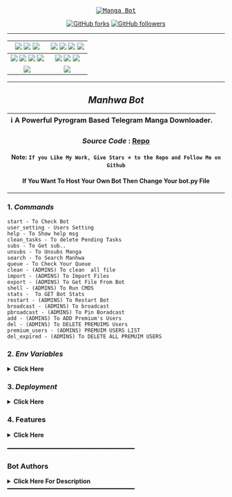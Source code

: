 <p align="center">
    <a href="https://github.com/Dra-Sama/Manhwa-Bot">
        <kbd>
            <img src="https://ik.imagekit.io/jbxs2z512/c02aecb70c3c6a5b1f51ba09e4d2cc70.jpg?updatedAt=1751111979586" alt="Manga Bot">
        </kbd>
    </a>
</p>

<p align="center">
<div align=center>
<p align="center">
<div align=center>

[![GitHub forks](https://img.shields.io/github/forks/Dra-Sama/Manhwa-Bot?style=social)](https://github.com/Dra-Sama/Manhwa-Bot/fork)
[![GitHub followers](https://img.shields.io/github/followers/Dra-sama?style=social&label=Dra-sama%20Followers)](https://github.com/Dra-sama)

----

[![](https://img.shields.io/github/repo-size/Dra-Sama/Manhwa-Bot?color=green&label=Repo%20Size&labelColor=292c3b)](#) [![](https://img.shields.io/github/commit-activity/m/Dra-Sama/Manhwa-Bot?logo=github&labelColor=292c3b&label=Github%20Commits)](#) [![](https://img.shields.io/github/license/Dra-Sama/Manhwa-Bot?style=flat&label=License&labelColor=292c3b)](#)|[![](https://img.shields.io/github/issues-raw/Dra-Sama/Manhwa-Bot?style=flat&label=Open%20Issues&labelColor=292c3b)](#) [![](https://img.shields.io/github/issues-closed-raw/Dra-Sama/Manhwa-Bot?style=flat&label=Closed%20Issues&labelColor=292c3b)](#) [![](https://img.shields.io/github/issues-pr-raw/Dra-Sama/Manhwa-Bot?style=flat&label=Open%20Pull%20Requests&labelColor=292c3b)](#) [![](https://img.shields.io/github/issues-pr-closed-raw/Dra-Sama/Manhwa-Bot?style=flat&label=Closed%20Pull%20Requests&labelColor=292c3b)](#)
:---:|:---:|
[![](https://img.shields.io/github/languages/count/Dra-Sama/Manhwa-Bot?style=flat&label=Total%20Languages&labelColor=292c3b&color=blueviolet)](#) [![](https://img.shields.io/github/languages/top/Dra-Sama/Manhwa-Bot?style=flat&logo=python&labelColor=292c3b)](#) [![](https://img.shields.io/github/last-commit/Dra-Sama/Manhwa-Bot?style=flat&label=Last%20Commit&labelColor=292c3b&color=important)](#) [![](https://badgen.net/github/branches/Dra-Sama/Manhwa-Bot?label=Total%20Branches&labelColor=292c3b)](#)|[![](https://img.shields.io/github/forks/Dra-Sama/Manhwa-Bot?style=flat&logo=github&label=Forks&labelColor=292c3b&color=critical)](#) [![](https://img.shields.io/github/stars/Dra-Sama/Manhwa-Bot?style=flat&logo=github&label=Stars&labelColor=292c3b&color=yellow)](#) [![](https://badgen.net/docker/pulls/codewithweeb/Dra-sama?icon=docker&label=Pulls&labelColor=292c3b&color=blue)](#)
[![](https://img.shields.io/badge/Telegram%20Channel-Join-9cf?style=for-the-badge&logo=telegram&logoColor=blue&style=flat&labelColor=292c3b)](https://t.me/Wizard_bots) |[![](https://img.shields.io/badge/Support%20Group-Join-9cf?style=for-the-badge&logo=telegram&logoColor=blue&style=flat&labelColor=292c3b)](https://t.me/WizardBotHelper) |

</div>

----

 ## ***Manhwa Bot***

<div align=center>

ℹ️ A Powerful Pyrogram Based Telegram Manga Downloader.|
---|
    
### ***Source Code*** : [Repo](Dra-Sama/Manhwa-Bot)

#### Note: `If you Like My Work, Give Stars ⭐ to the Repo and Follow Me on Github`
####    If You Want To Host Your Own Bot Then Change Your bot.py File
    
----
</div>
</p>
</div>
</div>
</div>
</div>
</div>
</div>
</div>
</div>
</div>
</div>


### 1. ***Commands***
```
start - To Check Bot 
user_setting - Users Setting
help - To Show help msg
clean_tasks - To delete Pending Tasks
subs - To Get sub..
unsubs - To Unsubs Manga 
search - To Search Manhwa
queue - To Check Your Queue
clean - (ADMINS) To clean  all file
import - (ADMINS) To Import Files
export - (ADMINS) To Get File From Bot
shell - (ADMINS) To Run CMDS
stats -  To GET Bot Stats
restart - (ADMINS) To Restart Bot
broadcast - (ADMINS) To broadcast 
pbroadcast - (ADMINS) To Pin Boradcast
add - (ADMINS) To ADD Premium's Users
del - (ADMINS) To DELETE PREMUIMS Users
premium_users - (ADMINS) PREMUIM USERS LIST
del_expired - (ADMINS) To DELETE ALL PREMUIM USERS
```

### 2. ***Env Variables***
<details>
    <summary><b>Click Here</b></summary>
    <code>API_ID</code>: <b><i>Get this value from my.telegram.org</i></b><br>
    <code>API_HASH</code>: <b><i>Get this value from my.telegram.org</i></b><br>
    <code>BOT_TOKEN</code>: <b><i>Make a bot from @BotFather and enter the token here.</i></b><br>
    <code>LOG_CHANNEL</code>: <b><i>[Optional] Channel ID Of Log Channel</i></b><br>
    <code>UPDATE_CHANNEL</code>: <b><i>[Optional] Channel ID Of Updates Channel Where you will get news about lastest chapter</i></b><br>
    <code>DB_URL</code>: <b><i>MongoDB Url, get from mongodb.com </i></b><br>
    <code>ADMINS</code>: <b><i>[Optional] Admins Users Which can get acess to bot settings</i></b><br>
    <code>IS_PRIVATE</code>: <b><i>[Optional] True Or None, if Bot is for admins only</i></b><br>
    <code>WEBS_HOST</code>: <b><i>[Optional] True, if You host at Koyeb and Render or None for Vps</i></b><br>
    <code>FORCE_SUB_CHANNEL</code>: <b><i>[Optional] Create a new channel (public), copy username wihtout t.me/</i></b><br>
    <code>SHORTENER</code>: <b><i>[Optional] True, If you want add shornter at bot...</i></b><br>
    <code>SHORTENER_API</code>: <b><i>[Optional] Shortener Developer API, put {} for url..</i></b><br>
    <code>DURATION</code>: <b><i>[Optional] Shortener duration, at hours</i></b><br>
</details>

### 3. ***Deployment***
<details>
    <summary><b>Click Here</b></summary>
    <ul type="arrow">
        <li>
            <details>
                <summary><b>Deploy on Heroku</b></summary>
                <b>BEFORE YOU DEPLOY ON HEROKU, YOU SHOULD FORK THE REPO AND CHANGE ITS NAME TO ANYTHING ELSE</b><br>
                <a href="https://heroku.com/deploy">
                    <img src="https://www.herokucdn.com/deploy/button.svg" alt="Deploy to Heroku">
                </a><br>
            </details>
        </li>
        <li>
            <details>
                <summary><b>Deploy on Koyeb</b></summary>
                The fastest way to deploy the application is to click the <b>Deploy to Koyeb</b> button below.<br>
                <a href="https://app.koyeb.com/deploy?type=git&repository=github.com/Dra-Sama/Manhwa-Bot&name=mangabot">
                    <img src="https://www.koyeb.com/static/images/deploy/button.svg" alt="Deploy to Koyeb">
                </a><br>
            </details>
        </li>
        <li>
            <details>
                <summary><b>Deploy on Vps</b></summary>
                <b>BEFORE YOU DEPLOY ON VPS, YOU SHOULD FORK THE REPO AND CHANGE ITS NAME TO ANYTHING ELSE</b><br><br>
                - Clone this repo:
                    <pre>git clone https://github.com/Dra-Sama/Manhwa-Bot MB && cd MB</pre>
                - Install docker.io 
                    <pre>sudo apt get docker.io</pre>
                - Build Docker 
                    <pre>sudo docker build . -t mangabot</pre>
                - Run The Docker
                    <pre>sudo docker run mangabot</pre>
                - To Stop Docker 
                    <pre> sudo docker ps</pre>
                    - Get container id
                    <pre>sudo docker stop id</pre>
            </details>
        </li>
    </ul>
</details>

### 4. **Features**
<details>
    <summary><b>Click Here</b></summary>
    <b>
    ▸ Thumbnail (as per your need)<br>
    ▸ First & last page banners inside PDF<br>
    ▸ Format based on your channel style<br>
    ▸ Custom captions [HTML support]<br>
    ▸ Merge multiple chapters (2, 5, 10+ for flawless undisturbed experience)<br>
    ▸ Password-protected PDFs (set your channel name)<br>
    ▸ Cache/Dump channel (get files directly in your desired channel)<br>
    </b>
</details>

━━━━━━━━━━━━━━━━━━━━━━━━━━━━━━━━━━━
### **Bot Authors**
<details>
    <summary><b>Click Here For Description</b></summary>
    <a href="https://github.com/Dra-Sama">
        <img width="200" src="https://avatars.githubusercontent.com/u/106417401" alt="Dra Sama">
    </a>
    <br>
    <font style="font-size: xx-large; font-family: 'Segoe UI', Tahoma, Geneva, Verdana, sans-serif;">
        <b>Dra Sama And All <a href="https://github.com/Dra-sama/mangabot/graphs/contributors">The Contributors</a> Who Helped In Making Manga Bot Useful And Powerful 🖤 </b><br>
    </font>
</details>
━━━━━━━━━━━━━━━━━━━━━━━━━━━━━━━━━━━


